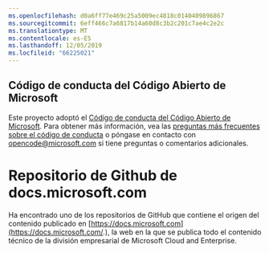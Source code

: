 ```yaml
---
ms.openlocfilehash: d0a6ff77e469c25a5009ec4818c0140409896867
ms.sourcegitcommit: 6eff466c7a6817b14a60d8c3b2c201c7ae4c2e2c
ms.translationtype: MT
ms.contentlocale: es-ES
ms.lasthandoff: 12/05/2019
ms.locfileid: "66225021"
---
```

## <a name="microsoft-open-source-code-of-conduct"></a>Código de conducta del Código Abierto de Microsoft

Este proyecto adoptó el [Código de conducta del Código Abierto de Microsoft](https://opensource.microsoft.com/codeofconduct/).
Para obtener más información, vea las [preguntas más frecuentes sobre el código de conducta](https://opensource.microsoft.com/codeofconduct/faq/) o póngase en contacto con [opencode@microsoft.com](mailto:opencode@microsoft.com) si tiene preguntas o comentarios adicionales.

# <a name="docsmicrosoftcom-github-repository"></a>Repositorio de Github de docs.microsoft.com

Ha encontrado uno de los repositorios de GitHub que contiene el origen del contenido publicado en [https://docs.microsoft.com](https://docs.microsoft.com/.), la web en la que se publica todo el contenido técnico de la división empresarial de Microsoft Cloud and Enterprise.
